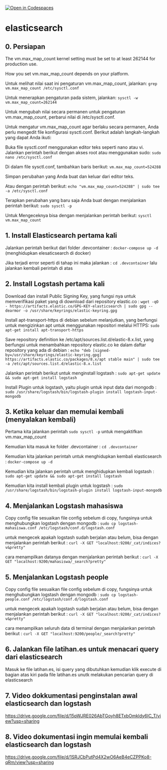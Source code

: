 [![Open in Codespaces](https://classroom.github.com/assets/launch-codespace-7f7980b617ed060a017424585567c406b6ee15c891e84e1186181d67ecf80aa0.svg)](https://classroom.github.com/open-in-codespaces?assignment_repo_id=11566252)
# elasticsearch

## 0. Persiapan
The vm.max_map_count kernel setting must be set to at least 262144 for production use.

How you set vm.max_map_count depends on your platform.

Untuk melihat nilai saat ini pengaturan vm.max_map_count, jalankan:
`grep vm.max_map_count /etc/sysctl.conf`

Untuk menerapkan pengaturan pada sistem, jalankan:
`sysctl -w vm.max_map_count=262144`

Untuk mengubah nilai secara permanen untuk pengaturan vm.max_map_count, perbarui nilai di /etc/sysctl.conf.

Untuk mengatur vm.max_map_count agar berlaku secara permanen, Anda perlu mengedit file konfigurasi sysctl.conf. Berikut adalah langkah-langkah yang dapat Anda ikuti:

Buka file sysctl.conf menggunakan editor teks seperti nano atau vi. Jalankan perintah berikut dengan akses root atau menggunakan sudo:
`sudo nano /etc/sysctl.conf`

Di dalam file sysctl.conf, tambahkan baris berikut:
`vm.max_map_count=524288`

Simpan perubahan yang Anda buat dan keluar dari editor teks.

Atau dengan perintah berikut:
`echo "vm.max_map_count=524288" | sudo tee -a /etc/sysctl.conf`


Terapkan perubahan yang baru saja Anda buat dengan menjalankan perintah berikut:
`sudo sysctl -p`

Untuk Mengeceknya bisa dengan menjalankan perintah berikut:
`sysctl vm.max_map_count`



## 1. Install Elasticsearch pertama kali
Jalankan perintah berikut dari folder .devcontainer :
`docker-compose up -d` (menghidupkan elesaticsearch di docker)

Jika terjadi error seperti di tahap ini maka jalankan :
`cd .devcontainer` lalu jalankan kembali perintah di atas

## 2. Install Logstash pertama kali
Download dan install Public Signing Key, yang fungsi nya untuk memverifikasi paket yang di download dari repository elastic.co :
`wget -qO - https://artifacts.elastic.co/GPG-KEY-elasticsearch | sudo gpg --dearmor -o /usr/share/keyrings/elastic-keyring.gpg`

Install apt-transport-https di debian sebelum melanjutkan, yang berfungsi untuk mengizinkan apt untuk menggunakan repositori melalui HTTPS:
`sudo apt-get install apt-transport-https`

Save repository definition ke /etc/apt/sources.list.d/elastic-8.x.list, yang berfungsi untuk menambahkan repository elastic.co ke dalam daftar repository yang ada di debian :
`echo "deb [signed-by=/usr/share/keyrings/elastic-keyring.gpg] https://artifacts.elastic.co/packages/8.x/apt stable main" | sudo tee -a /etc/apt/sources.list.d/elastic-8.x.list`

Jalankan perintah berikut untuk menginstall logstash :
`sudo apt-get update && sudo apt-get install logstash`


Install Plugin untuk logstash, yaitu plugin untuk input data dari mongodb :
`sudo /usr/share/logstash/bin/logstash-plugin install logstash-input-mongodb`

## 3. Ketika keluar dan memulai kembali (menyalakan kembali)
Pertama kita jalankan perintah 
`sudo sysctl -p` untuk mengaktifkan vm.max_map_count

Kemudian kita masuk ke folder .devcontainer :
`cd .devcontainer`

Kemudian kita jalankan perintah untuk menghidupkan kembali elasticsearch :
`docker-compose up -d`

Kemudian kita jalankan perintah untuk menghidupkan kembali logstash :
`sudo apt-get update && sudo apt-get install logstash`

Kemudian kita install kembali plugin untuk logstash :
`sudo /usr/share/logstash/bin/logstash-plugin install logstash-input-mongodb`

## 4. Menjalankan Logstash mahasiswa
Copy config file
sesuaikan file config sebelum di copy, fungsinya untuk menghubungkan logstash dengan mongodb :
`sudo cp logstash-mahasiswa.conf /etc/logstash/conf.d/logstash.conf`

untuk mengecek apakah logstash sudah berjalan atau belum, bisa dengan menjalankan perintah berikut :
`curl -X GET "localhost:9200/_cat/indices?v&pretty"`

cara menampilkan datanya dengan menjalankan perintah berikut :
`curl -X GET "localhost:9200/mahasiswa/_search?pretty"`

## 5. Menjalankan Logstash people
Copy config file
sesuaikan file config sebelum di copy, fungsinya untuk menghubungkan logstash dengan mongodb :
`sudo cp logstash-people.conf /etc/logstash/conf.d/logstash.conf`

untuk mengecek apakah logstash sudah berjalan atau belum, bisa dengan menjalankan perintah berikut :
`curl -X GET "localhost:9200/_cat/indices?v&pretty"`

cara menampilkan seluruh data di terminal dengan menjalankan perintah berikut :
`curl -X GET "localhost:9200/people/_search?pretty"`

## 6. Jalankan file latihan.es untuk menacari query dari elasticsearch
Masuk ke file latihan.es, isi query yang dibutuhkan kemudian klik execute di bagian atas kiri pada file latihan.es unutk melakukan pencarian query di elasticsearch

## 7. Video dokkumentasi penginstalan awal elasticsearch dan logstash
https://drive.google.com/file/d/15pWJRE026AbTGoyh8ETxbOmkldy6IC_T/view?usp=sharing

## 8. Video dokumentasi ingin memulai kembali elasticsearch dan logstash
https://drive.google.com/file/d/1SRJCbPutPd4X2wO6AeB4eCZPPKo8-qRm/view?usp=sharing
